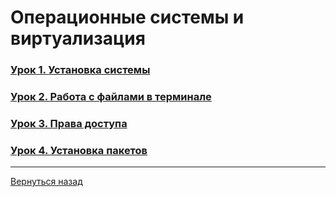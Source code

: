 # Операционные системы и виртуализация

### [Урок 1. Установка системы](<Lesson_1.md>)

### [Урок 2. Работа с файлами в терминале](<Lesson_2.md>)

### [Урок 3. Права доступа](<Lesson_3.md>)

### [Урок 4. Установка пакетов](<Lesson_4.md>)

---
[Вернуться назад](<../README.md>)
